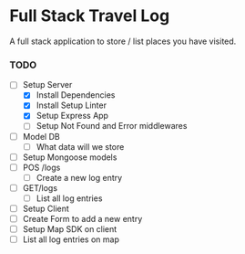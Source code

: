 # Full Stack Travel Log

A full stack application to store / list places you have visited.

### TODO

* [ ] Setup Server
    * [x] Install Dependencies
    * [x] Install Setup Linter
    * [x] Setup Express App
    * [ ] Setup Not Found and Error middlewares
* [ ] Model DB
    * [ ] What data will we store
* [ ] Setup Mongoose models
* [ ] POS /logs
    * [ ] Create a new log entry
* [ ] GET/logs
    * [ ] List all log entries
* [ ] Setup Client
* [ ] Create Form to add a new entry
* [ ] Setup Map SDK on client
* [ ] List all log entries on map
